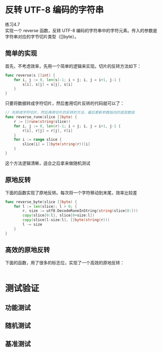 # 反转 UTF-8 编码的字符串
练习4.7  
实现一个 reverse 函数，反转 UTF-8 编码的字符串中的字符元素。传入的参数是字符串对应的字节切片类型（[]byte）。

## 简单的实现
首先，不考虑效率，先用一个简单的逻辑来实现。切片的反转方法如下：
```go
func reverse(s []int) {
    for i, j := 0, len(s)-1; i < j; i, j = i+1, j-1 {
        s[i], s[j] = s[j], s[i]
    }
}
```

只要将数据转成字符切片，然后套用切片反转的代码就可以了：
```go
// 先转成字符切片，然后再用切片的反转的方法，最后更新参数指向的底层数组
func reverse_rune(slice []byte) {
	r := []rune(string(slice))
	for i, j := 0, len(r)-1; i < j; i, j = i+1, j-1 {
        r[i], r[j] = r[j], r[i]
	}
	for i := range slice {
		slice[i] = []byte(string(r))[i]
	}
}
```
这个方法逻辑清晰，适合之后拿来做随机测试

## 原地反转
下面的函数实现了原地反转。每次将一个字符移动到末尾，效率比较差
```go
func reverse_byte(slice []byte) {
	for l := len(slice); l > 0; {
		r, size := utf8.DecodeRuneInString(string(slice[0:]))
		copy(slice[0:l], slice[0+size:l])
		copy(slice[l-size:l], []byte(string(r)))
		l -= size
	}
}
```

## 高效的原地反转
下面的函数，用了很多的标志位，实现了一个高效的原地反转：
```go

```

# 测试验证

## 功能测试

## 随机测试

## 基准测试